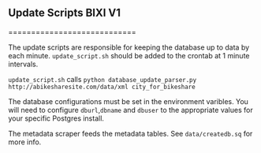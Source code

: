 ## Update Scripts BIXI V1 ##
============================

The update scripts are responsible for keeping the database up to data by each minute. `update_script.sh` should be added to the crontab at 1 minute intervals. 

`update_script.sh` calls `python database_update_parser.py http://abikesharesite.com/data/xml city_for_bikeshare`

The database configurations must be set in the environment varibles. You will need to configure `dburl`,`dbname` and `dbuser` to the appropriate values for your specific Postgres install. 

The metadata scraper feeds the metadata tables. See `data/createdb.sq` for more info. 